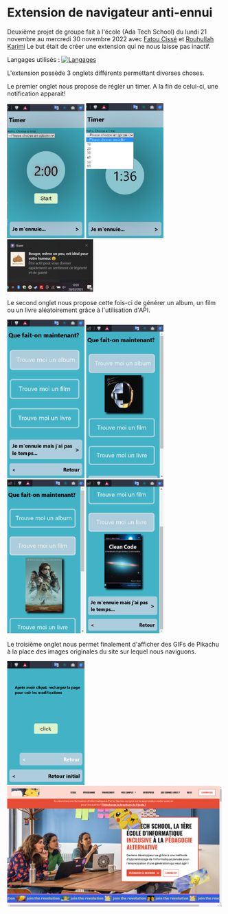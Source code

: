 # Extension de navigateur anti-ennui


Deuxième projet de groupe fait à l'école (Ada Tech School) du lundi 21 novembre au mercredi 30 novembre 2022 avec [Fatou Cissé](https://github.com/Fatou-hub) et [Rouhullah Karimi](https://github.com/Huor97)
Le but était de créer une extension qui ne nous laisse pas inactif.

Langages utilisés : [![Langages](https://skillicons.dev/icons?i=html,css,js)](https://skillicons.dev) 

L'extension possède 3 onglets différents permettant diverses choses.  

Le premier onglet nous propose de régler un timer. A la fin de celui-ci, une notification apparait!  

<img src="https://github.com/Lilinnfr/Images/blob/63dc533c37369e88d139583194124e8a25792c3a/Extension_navigateur_1.png" alt="capture d'écran" width="180"> <img src="https://github.com/Lilinnfr/Images/blob/63dc533c37369e88d139583194124e8a25792c3a/Extension_navigateur_2.png" alt="capture d'écran" width="180"> <img src="https://github.com/Lilinnfr/Images/blob/63dc533c37369e88d139583194124e8a25792c3a/Extension_navigateur_9.png" alt="capture d'écran" width="200">  

Le second onglet nous propose cette fois-ci de générer un album, un film ou un livre aléatoirement grâce à l'utilisation d'API.  

<img src="https://github.com/Lilinnfr/Images/blob/63dc533c37369e88d139583194124e8a25792c3a/Extension_navigateur_4.png" alt="capture d'écran" width="180"> <img src="https://github.com/Lilinnfr/Images/blob/63dc533c37369e88d139583194124e8a25792c3a/Extension_navigateur_5.png" alt="capture d'écran" width="180"> <img src="https://github.com/Lilinnfr/Images/blob/63dc533c37369e88d139583194124e8a25792c3a/Extension_navigateur_6.png" alt="capture d'écran" width="180"> <img src="https://github.com/Lilinnfr/Images/blob/63dc533c37369e88d139583194124e8a25792c3a/Extension_navigateur_7.png" alt="capture d'écran" width="180">  

Le troisième onglet nous permet finalement d'afficher des GIFs de Pikachu à la place des images originales du site sur lequel nous naviguons. 

<img src="https://github.com/Lilinnfr/Images/blob/63dc533c37369e88d139583194124e8a25792c3a/Extension_navigateur_8.png" alt="capture d'écran" width="180"> <img src="https://github.com/Lilinnfr/Images/blob/63dc533c37369e88d139583194124e8a25792c3a/Extension_navigateur_10.png" alt="capture d'écran" width="500">
